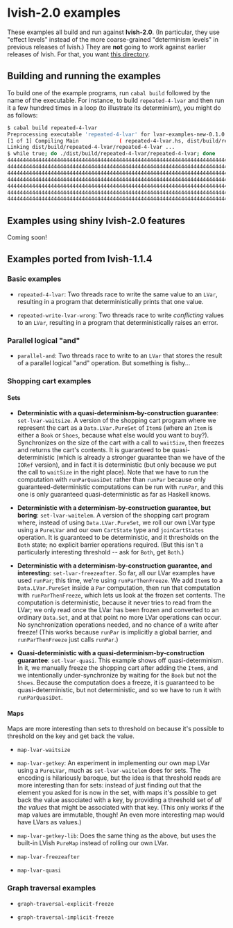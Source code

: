 # lvish-2.0 examples

These examples all build and run against **lvish-2.0**.  (In
particular, they use "effect levels" instead of the more
coarse-grained "determinism levels" in previous releases of lvish.)
They are **not** going to work against earlier releases of lvish.  For
that, you want
[this directory](https://github.com/lkuper/lvar-examples/tree/master/1.1.4).

## Building and running the examples

To build one of the example programs, run `cabal build` followed by
the name of the executable.  For instance, to build `repeated-4-lvar`
and then run it a few hundred times in a loop (to illustrate its
determinism), you might do as follows:

``` bash
$ cabal build repeated-4-lvar
Preprocessing executable 'repeated-4-lvar' for lvar-examples-new-0.1.0.0...
[1 of 1] Compiling Main             ( repeated-4-lvar.hs, dist/build/repeated-4-lvar/repeated-4-lvar-tmp/Main.o )
Linking dist/build/repeated-4-lvar/repeated-4-lvar ...
$ while true; do ./dist/build/repeated-4-lvar/repeated-4-lvar; done
4444444444444444444444444444444444444444444444444444444444444444444444444444444444444444444444
4444444444444444444444444444444444444444444444444444444444444444444444444444444444444444444444
4444444444444444444444444444444444444444444444444444444444444444444444444444444444444444444444
4444444444444444444444444444444444444444444444444444444444444444444444444444444444444444444444
4444444444444444444444444444444444444444444444444444444444444444444444444444444444444444444444
4444444444444444444444444444444444444444444444444444444444444444444444444444444444444444444444
44444444444444444444444444444444444444444444444444444444444444444444444444444444444444^C
```

## Examples using shiny lvish-2.0 features

Coming soon!

## Examples ported from lvish-1.1.4

### Basic examples

  * `repeated-4-lvar`: Two threads race to write the same value to
     an `LVar`, resulting in a program that deterministically prints
     that one value.
	 
  * `repeated-write-lvar-wrong`: Two threads race to write
     _conflicting_ values to an `LVar`, resulting in a program that
     deterministically raises an error.
	 
### Parallel logical "and"
  
  * `parallel-and`: Two threads race to write to an `LVar` that
    stores the result of a parallel logical "and" operation.  But
    something is fishy...
	
### Shopping cart examples

#### Sets
	
  * **Deterministic with a quasi-determinism-by-construction
    guarantee**: `set-lvar-waitsize`. A version of the shopping cart
    program where we represent the cart as a `Data.LVar.PureSet` of
    `Item`s (where an `Item` is either a `Book` or `Shoes`, because
    what else would you want to buy?).  Synchronizes on the size of
    the cart with a call to `waitSize`, then freezes and returns the
    cart's contents.  It is guaranteed to be quasi-deterministic
    (which is already a stronger guarantee than we have of the `IORef`
    version), and in fact it is deterministic (but only because we put
    the call to `waitSize` in the right place).  Note that we have to
    run the computation with `runParQuasiDet` rather than `runPar`
    because only guaranteed-deterministic computations can be run with
    `runPar`, and this one is only guaranteed quasi-deterministic as
    far as Haskell knows.
	
  * **Deterministic with a determinism-by-construction guarantee, but
    boring**: `set-lvar-waitelem`. A version of the shopping cart
    program where, instead of using `Data.LVar.PureSet`, we roll our
    own LVar type using a `PureLVar` and our own `CartState` type and
    `joinCartStates` operation.  It is guaranteed to be deterministic,
    and it thresholds on the `Both` state; no explicit barrier
    operations required.  (But this isn't a particularly interesting
    threshold -- ask for `Both`, get `Both`.)
	
  * **Deterministic with a determinism-by-construction guarantee, and
    interesting**: `set-lvar-freezeafter`. So far, all our LVar
    examples have used `runPar`; this time, we're using
    `runParThenFreeze`.  We add `Item`s to a `Data.LVar.PureSet`
    inside a `Par` computation, then run that computation with
    `runParThenFreeze`, which lets us look at the frozen set contents.
    The computation is deterministic, because it never tries to read
    from the LVar; we only read once the LVar has been frozen and
    converted to an ordinary `Data.Set`, and at that point no more
    LVar operations can occur.  No synchronization operations needed,
    and no chance of a write after freeze!  (This works because
    `runPar` is implicitly a global barrier, and `runParThenFreeze`
    just calls `runPar`.)
	 
  * **Quasi-deterministic with a quasi-determinism-by-construction
    guarantee**: `set-lvar-quasi`. This example shows off
    quasi-determinism.  In it, we manually freeze the shopping cart
    after adding the `Item`s, and we intentionally under-synchronize
    by waiting for the `Book` but not the `Shoes`.  Because the
    computation does a freeze, it is guaranteed to be
    quasi-deterministic, but not deterministic, and so we have to run
    it with `runParQuasiDet`.
	
#### Maps

Maps are more interesting than sets to threshold on because it's
possible to threshold on the key and get back the value.
	
  * `map-lvar-waitsize`

  * `map-lvar-getkey`: An experiment in implementing our own map LVar
    using a `PureLVar`, much as `set-lvar-waitelem` does for sets.
    The encoding is hilariously baroque, but the idea is that
    threshold reads are more interesting than for sets: instead of
    just finding out that the element you asked for is now in the set,
    with maps it's possible to get back the value associated with a
    key, by providing a threshold set of _all the values_ that might
    be associated with that key.  (This only works if the map values
    are immutable, though!  An even more interesting map would have
    LVars as values.)
	
  * `map-lvar-getkey-lib`: Does the same thing as the above, but uses
    the built-in LVish `PureMap` instead of rolling our own LVar.

  * `map-lvar-freezeafter`

  * `map-lvar-quasi`
  
### Graph traversal examples
  
  * `graph-traversal-explicit-freeze`
  
  * `graph-traversal-implicit-freeze`
